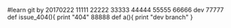 #learn git by 20170222
11111
22222
33333
44444
55555
66666
dev
77777
def issue_404(){
 print "404"
88888
def a(){
  print "dev branch"
}

